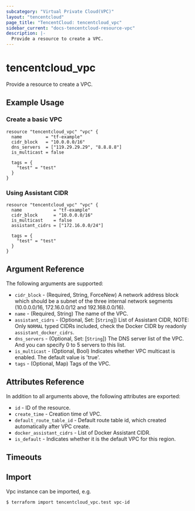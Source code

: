 ```yaml
---
subcategory: "Virtual Private Cloud(VPC)"
layout: "tencentcloud"
page_title: "TencentCloud: tencentcloud_vpc"
sidebar_current: "docs-tencentcloud-resource-vpc"
description: |-
  Provide a resource to create a VPC.
---
```


# tencentcloud_vpc

Provide a resource to create a VPC.

## Example Usage

### Create a basic VPC

```hcl
resource "tencentcloud_vpc" "vpc" {
  name         = "tf-example"
  cidr_block   = "10.0.0.0/16"
  dns_servers  = ["119.29.29.29", "8.8.8.8"]
  is_multicast = false

  tags = {
    "test" = "test"
  }
}
```

### Using Assistant CIDR

```hcl
resource "tencentcloud_vpc" "vpc" {
  name            = "tf-example"
  cidr_block      = "10.0.0.0/16"
  is_multicast    = false
  assistant_cidrs = ["172.16.0.0/24"]

  tags = {
    "test" = "test"
  }
}
```

## Argument Reference

The following arguments are supported:

* `cidr_block` - (Required, String, ForceNew) A network address block which should be a subnet of the three internal network segments (10.0.0.0/16, 172.16.0.0/12 and 192.168.0.0/16).
* `name` - (Required, String) The name of the VPC.
* `assistant_cidrs` - (Optional, Set: [`String`]) List of Assistant CIDR, NOTE: Only `NORMAL` typed CIDRs included, check the Docker CIDR by readonly `assistant_docker_cidrs`.
* `dns_servers` - (Optional, Set: [`String`]) The DNS server list of the VPC. And you can specify 0 to 5 servers to this list.
* `is_multicast` - (Optional, Bool) Indicates whether VPC multicast is enabled. The default value is 'true'.
* `tags` - (Optional, Map) Tags of the VPC.

## Attributes Reference

In addition to all arguments above, the following attributes are exported:

* `id` - ID of the resource.
* `create_time` - Creation time of VPC.
* `default_route_table_id` - Default route table id, which created automatically after VPC create.
* `docker_assistant_cidrs` - List of Docker Assistant CIDR.
* `is_default` - Indicates whether it is the default VPC for this region.


## Timeouts

<no value>


## Import

Vpc instance can be imported, e.g.

```
$ terraform import tencentcloud_vpc.test vpc-id
```


